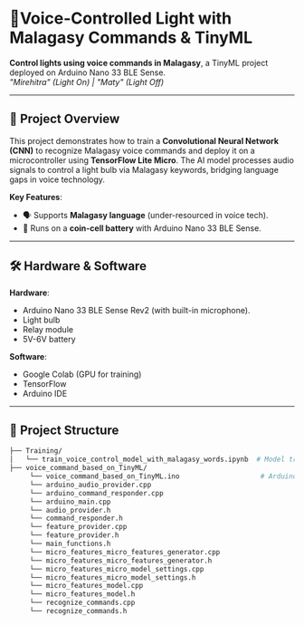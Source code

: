 # 🎤Voice-Controlled Light with Malagasy Commands & TinyML  

**Control lights using voice commands in Malagasy**, a TinyML project deployed on Arduino Nano 33 BLE Sense.  
*"Mirehitra" (Light On) | "Maty" (Light Off)*  

---

## 🌟 Project Overview  
This project demonstrates how to train a **Convolutional Neural Network (CNN)** to recognize Malagasy voice commands and deploy it on a microcontroller using **TensorFlow Lite Micro**. The AI model processes audio signals to control a light bulb via Malagasy keywords, bridging language gaps in voice technology.  

**Key Features**:  
- 🗣️ Supports **Malagasy language** (under-resourced in voice tech).  
- 🔋 Runs on a **coin-cell battery** with Arduino Nano 33 BLE Sense.  

---

## 🛠️ Hardware & Software  
**Hardware**:  
- Arduino Nano 33 BLE Sense Rev2 (with built-in microphone).  
- Light bulb
- Relay module
- 5V-6V battery

**Software**:  
- Google Colab (GPU for training)  
- TensorFlow
- Arduino IDE  

---

## 📂 Project Structure  
```bash
├── Training/  
│   └── train_voice_control_model_with_malagasy_words.ipynb  # Model training & quantization  
├── voice_command_based_on_TinyML/  
     └── voice_command_based_on_TinyML.ino                    # Arduino deployment code  
     └── arduino_audio_provider.cpp
     └── arduino_command_responder.cpp
     └── arduino_main.cpp
     └── audio_provider.h
     └── command_responder.h
     └── feature_provider.cpp
     └── feature_provider.h
     └── main_functions.h
     └── micro_features_micro_features_generator.cpp
     └── micro_features_micro_features_generator.h
     └── micro_features_micro_model_settings.cpp
     └── micro_features_micro_model_settings.h
     └── micro_features_model.cpp
     └── micro_features_model.h
     └── recognize_commands.cpp
     └── recognize_commands.h
